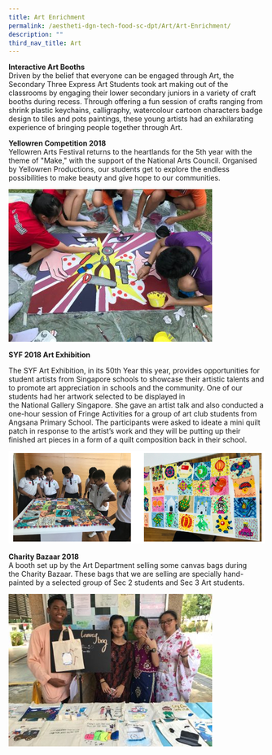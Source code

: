```yaml
---
title: Art Enrichment
permalink: /aestheti-dgn-tech-food-sc-dpt/Art/Art-Enrichment/
description: ""
third_nav_title: Art
---
```

**Interactive Art Booths**  
Driven by the belief that everyone can be engaged through Art, the Secondary Three Express Art Students took art making out of the classrooms by engaging their lower secondary juniors in a variety of craft booths during recess. Through offering a fun session of crafts ranging from shrink plastic keychains, calligraphy, watercolour cartoon characters badge design to tiles and pots paintings, these young artists had an exhilarating experience of bringing people together through Art.



**Yellowren Competition 2018**  
Yellowren Arts Festival returns to the heartlands for the 5th year with the theme of "Make," with the support of the National Arts Council. Organised by Yellowren Productions, our students get to explore the endless possibilities to make beauty and give hope to our communities.

![](/images/Our%20Curriculum/Departments/Aesthetics,%20Design%20Technology/Art/Art%20Enrichment/E1.jpg)

**SYF 2018 Art Exhibition**

The SYF Art Exhibition, in its 50th Year this year, provides opportunities for student artists from Singapore schools to showcase their artistic talents and to promote art appreciation in schools and the community. One of our students had her artwork selected to be displayed in the National Gallery Singapore. She gave an artist talk and also conducted a one-hour session of Fringe Activities for a group of art club students from Angsana Primary School. The participants were asked to ideate a mini quilt patch in response to the artist’s work and they will be putting up their finished art pieces in a form of a quilt composition back in their school.

![](/images/Our%20Curriculum/Departments/Aesthetics,%20Design%20Technology/Art/Art%20Enrichment/E2.png)

**Charity Bazaar 2018**  
A booth set up by the Art Department selling some canvas bags during the Charity Bazaar. These bags that we are selling are specially hand-painted by a selected group of Sec 2 students and Sec 3 Art students.

![](/images/Our%20Curriculum/Departments/Aesthetics,%20Design%20Technology/Art/Art%20Enrichment/E3.jpg)